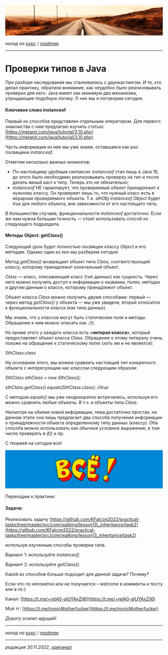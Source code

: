 ![](../../common_files/header.png)

*назад на [курс](../../course.md) / [roadmap](../../roadmap.md)*

***

   

Проверки типов в Java
=====================

При разборе наследования мы сталкивались с даункастингом. И те, кто делал практику, обратили внимание, как неудобно было реализовывать проверки для него. Java имеет как минимум два механизма, упрощающие подобную логику. О них мы и поговорим сегодня.

  

#### Ключевое слово instanceof

Первый из способов представлен отдельным оператором. Для первого знакомства с ним предлагаю изучить статью: [https://metanit.com/java/tutorial/3.10.php](https://metanit.com/java/tutorial/3.10.php)

Часть информации из нее мы уже знаем, оставшаяся как раз посвящена _instanceof_.

Отметим несколько важных моментов:

*   По-настоящему удобным синтаксис _instanceof_ стал лишь в Java 16, до этого было необходимо реализовывать проверку на тип и после делать явный каст к типу. Теперь это не обязательно;
*   _instanceof_ НЕ гарантирует, что проверяемый объект принадлежит к нужному классу. Он проверяет лишь то, что нужный класс есть в иерархии проверяемого объекта. Т.е. _sthObj_ _instanceof_ _Object_ будет _true_ для любого объекта, вне зависимости от его настоящего типа.

В большинстве случаев, функциональности _instanceof_ достаточно. Если же нам нужна большая точность — стоит использовать способ из следующего подраздела.

  

#### Методы Object: getClass()

Следующий урок будет полностью посвящен классу _Object_ и его методам. Однако один из них мы разберем сегодня.

Метод _getClass()_ возвращает объект типа _Class_, соответствующий классу, которому принадлежит изначальный объект.

_Class_ — класс, описывающий класс (тип данных) как сущность. Через него можно получить доступ к информации о названии, полях, методах и другим данным о классе, которому принадлежит объект.

Объект класса _Class_ можно получить двумя способами: первый — через метод _getClass()_ у объекта — мы уже увидели, второй относится к функциональности класса (как типа данных).

Мы знаем, что у классов могут быть статические поля и методы. Обращение к ним можно описать как _<ClassName>.<fieldName>/<methodName>()_.

Но кроме этого у каждого класса есть «**литерал класса**», который предоставляет объект класса _Class_. Обращение к этому литералу очень похоже на обращение к статическому полю (хоть им и не является):

_SthClass.class_

На основании этого, мы можем сравнить настоящий тип конкретного объекта с интересующим нас классом следующим образом:

_SthClass sthClass = new SthClass();_

_sthClass.getClass().equals(SthClass.class); //true_

С методом _equals()_ мы уже неоднократно встречались, используя его можно сравнить любые объекты. В т.ч. и объекты типа _Class_.

  

Несмотря на обилие новой информации, тема достаточно простая, на данном этапе она лишь предлагает два способа получения информации о принадлежности объекта определенному типу данных (классу). Оба способа можно использовать как обычное условное выражение, в том числе проверять в _if()_ и пр.

  

С теорией на сегодня все!

![](../../common_files/footer.png)

  

Переходим к практике:

#### Задача:

Реализовать задачу [https://github.com/KFalcon2022/practical-tasks/tree/master/src/com/walking/lesson13\_inheritance/task2](https://github.com/KFalcon2022/practical-tasks/tree/master/src/com/walking/lesson13_inheritance/task2)

используя изученные способы проверки типа.

Вариант 1: используйте _instanceof_;

Вариант 2: используйте _getClass()_.

Какой из способов больше подходит для данной задачи? Почему?

  

Если что-то непонятно или не получается – welcome в комменты к посту или в лс:)

Канал: [https://t.me/+relA0-qlUYAxZjI6](https://t.me/+relA0-qlUYAxZjI6)

Мой тг: [https://t.me/ironicMotherfucker](https://t.me/ironicMotherfucker)

_Дорогу осилит идущий!_

***

*назад на [курс](../../course.md) / [roadmap](../../roadmap.md)*

***

_редакция 30.11.2022_, [_оригинал_](https://telegra.ph/Proverki-tipov-v-Java-11-30)